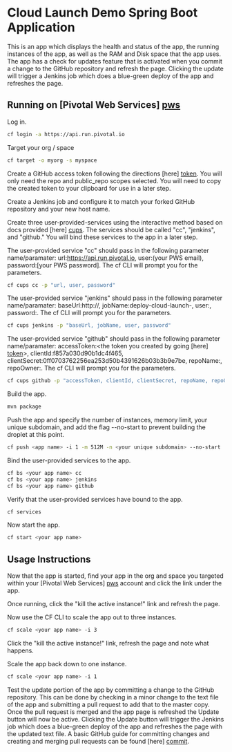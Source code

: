 # Cloud Launch Demo Spring Boot Application

This is an app which displays the health and status of the app, the running instances of the app, as well as the RAM and Disk space that the app uses. The app has a check for updates feature that is activated when you commit a change to the GitHub repository and refresh the page. Clicking the update will trigger a Jenkins job which does a blue-green deploy of the app and refreshes the page.

## Running on [Pivotal Web Services] [pws]

Log in.

```bash
cf login -a https://api.run.pivotal.io
```

Target your org / space

```bash
cf target -o myorg -s myspace
```

Create a GitHub access token following the directions [here] [token]. You will only need the repo and public_repo scopes selected. You will need to copy the created token to your clipboard for use in a later step. 

Create a Jenkins job and configure it to match your forked GitHub repository and your new host name.

Create three user-provided-services using the interactive method based on docs provided [here] [cups]. The services should be called "cc", "jenkins", and "github." You will bind these services to the app in a later step. 

The user-provided service "cc" should pass in the following parameter name/paramater: url:https://api.run.pivotal.io, user:(your PWS email), password:[your PWS password]. The cf CLI will prompt you for the parameters.

```bash
cf cups cc -p "url, user, password"
```

The user-provided service "jenkins" should pass in the following parameter name/paramater: baseUrl:http://<loaction of your Jenkins job home>, jobName:deploy-cloud-launch-<username>, user:<your jenkins username>, password:<your jenkins password>. The cf CLI will prompt you for the parameters.

```bash
cf cups jenkins -p "baseUrl, jobName, user, password"
```

The user-provided service "github" should pass in the following parameter name/paramater: accessToken:<the token you created by going [here] [token]>, clientId:f857a030d90b1dc4f465, clientSecret:0ff0703762256ea253d50b4391626b03b3b9e7be, repoName:<the name of the repo when you forked cloud-launch-demo>, repoOwner:<your GitHub username>. The cf CLI will prompt you for the parameters.

```bash
cf cups github -p "accessToken, clientId, clientSecret, repoName, repoOwner"
```

Build the app.

```bash
mvn package
```

Push the app and specify the number of instances, memory limit, your unique subdomain, and add the flag --no-start to prevent building the droplet at this point.

```bash
cf push <app name> -i 1 -m 512M -n <your unique subdomain> --no-start
```

Bind the user-provided services to the app.

```bash
cf bs <your app name> cc
cf bs <your app name> jenkins
cf bs <your app name> github
```

Verify that the user-provided services have bound to the app.

```bash
cf services
```

Now start the app.

```bash
cf start <your app name>
```

## Usage Instructions

Now that the app is started, find your app in the org and space you targeted within your [Pivotal Web Services] [pws] account and click the link under the app.

Once running, click the "kill the active instance!" link and refresh the page.

Now use the CF CLI to scale the app out to three instances. 

```bash
cf scale <your app name> -i 3
```

Click the "kill the active instance!" link, refresh the page and note what happens.

Scale the app back down to one instance.

```bash
cf scale <your app name> -i 1
```

Test the update portion of the app by committing a change to the GitHub repository. This can be done by checking in a minor change to the text file of the app and submitting a pull request to add that to the master copy. Once the pull request is merged and the app page is refreshed the Update button will now be active. Clicking the Update button will trigger the Jenkins job which does a blue-green deploy of the app and refreshes the page with the updated text file.
A basic GitHub guide for committing changes and creating and merging pull requests can be found [here] [commit].

[pws]:https://run.pivotal.io
[token]:https://help.github.com/articles/creating-an-access-token-for-command-line-use/ 
[cups]:http://docs.pivotal.io/pivotalcf/devguide/services/user-provided.html#user-cups
[commit]:https://guides.github.com/activities/hello-world/
